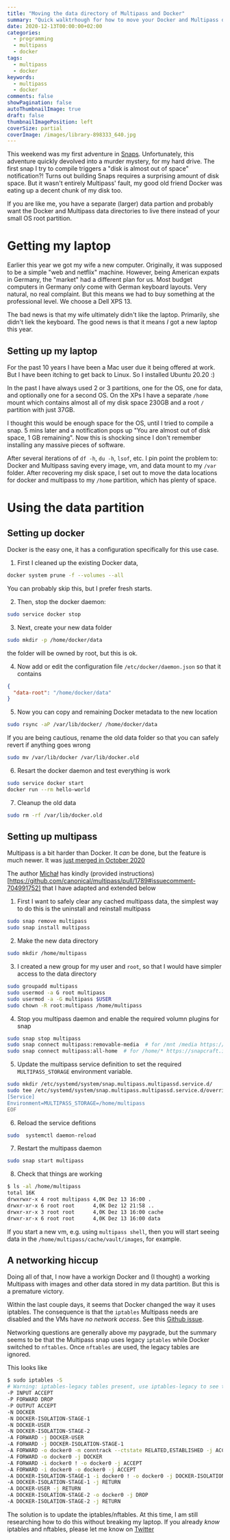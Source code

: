 ```yaml
---
title: "Moving the data directory of Multipass and Docker"
summary: "Quick walktrhough for how to move your Docker and Multipass data folders."
date: 2020-12-13T00:00:00+02:00
categories:
  - programming
  - multipass
  - docker
tags:
  - multipass
  - docker
keywords:
  - multipass
  - docker
comments: false
showPagination: false
autoThumbnailImage: true
draft: false
thumbnailImagePosition: left
coverSize: partial
coverImage: /images/library-898333_640.jpg
---
```


This weekend was my first adventure in [Snaps](https://snapcraft.io/). Unfortunately, this adventure quickly devolved into a murder mystery, for my hard drive. The first snap I try to compile triggers a "disk is almost out of space" notification?! Turns out building Snaps requires a surprising amount of disk space. But it wasn't entirely Multipass' fault, my good old friend Docker was eating up a decent chunk of my disk too.

<!--more-->

If you are like me, you have a separate (larger) data partion and probably want the Docker and Multipass data directories to live there instead of your small OS root partition.


# Getting my laptop
Earlier this year we got my wife a new computer. Originally, it was supposed to be a simple "web and netflix" machine. However, being American expats in Germany, the "market" had a different plan for us. Most budget computers in Germany _only_ come with German keyboard layouts. Very natural, no real complaint. But this means we had to buy something at the professional level. We choose a Dell XPS 13.

The bad news is that my wife ultimately didn't like the laptop. Primarily, she didn't liek the keyboard. The good news is that it means _I_ got a new laptop this year.

## Setting up my laptop
For the past 10 years I have been a Mac user due it being offered at work. But I have been itching to get back to Linux. So I installed Ubuntu 20.20 :)

In the past I have always used 2 or 3 partitions, one for the OS, one for data, and optionally one for a second OS. On the XPs I have a separate `/home` mount which contains almost all of my disk space 230GB and a root `/` partition with just 37GB.

I thought this would be enough space for the OS, until I tried to compile a snap. 5 mins later and a notification pops up "You are almost out of disk space, 1 GB remaining". Now this is shocking since I don't remember installing any massive pieces of software.

After several iterations of `df -h`, `du -h`, `lsof`, etc. I pin point the problem to: Docker and Multipass saving every image, vm, and data mount to my `/var` folder. After recovering my disk space, I set out to move the data locations for docker and multipass to my `/home` partition, which has plenty of space.

# Using the data partition

## Setting up docker
Docker is the easy one, it has a configuration specifically for this use case.

1. First I cleaned up the existing Docker data,

  ```sh
  docker system prune -f --volumes --all
  ```

  You can probably skip this, but I prefer fresh starts.

2. Then, stop the docker daemon:

  ```sh
  sudo service docker stop
  ```

3. Next, create your new data folder

  ```sh
  sudo mkdir -p /home/docker/data
  ```
  the folder will be owned by root, but this is ok.

4. Now add or edit the configuration file `/etc/docker/daemon.json` so that it contains

  ```json
  {
    "data-root": "/home/docker/data"
  }
  ```

5. Now you can copy and remaining Docker metadata to the new location

  ```sh
  sudo rsync -aP /var/lib/docker/ /home/docker/data
  ```

  If you are being cautious, rename the old data folder so that you can safely revert if anything goes wrong

  ```sh
  sudo mv /var/lib/docker /var/lib/docker.old
  ```

6. Resart the docker daemon and test everything is work

  ```sh
  sudo service docker start
  docker run --rm hello-world
  ```

7. Cleanup the old data

  ```sh
  sudo rm -rf /var/lib/docker.old
  ```

## Setting up multipass
Multipass is a bit harder than Docker. It _can_ be done, but the feature is much newer. It was [just merged in October 2020](https://github.com/canonical/multipass/pull/1789)

The author [Michał](https://github.com/Saviq) has kindly (provided instructions)[https://github.com/canonical/multipass/pull/1789#issuecomment-704991752] that I have adapted and extended below

1. First I want to safely clear any cached multipass data, the simplest way to do this is the uninstall and reinstall multipass

  ```sh
  sudo snap remove multipass
  sudo snap install multipass
  ```

2. Make the new data directory

  ```sh
  sudo mkdir /home/multipass
  ```

3. I created a new group for my user and `root`, so that I would have simpler access to the data directory

  ```sh
  sudo groupadd multipass
  sudo usermod -a G root multipass
  sudo usermod -a -G multipass $USER
  sudo chown -R root:multipass /home/multipass
  ```

4. Stop you multipass daemon and enable the required volumn plugins for snap

  ```sh
  sudo snap stop multipass
  sudo snap connect multipass:removable-media  # for /mnt /media https://snapcraft.io/docs/removable-media-interface
  sudo snap connect multipass:all-home  # for /home/* https://snapcraft.io/docs/home-interface
  ```

5. Update the multipass service definition to set the required `MULTIPASS_STORAGE` environment variable.

```sh
sudo mkdir /etc/systemd/system/snap.multipass.multipassd.service.d/
sudo tee /etc/systemd/system/snap.multipass.multipassd.service.d/override.conf <<EOF
[Service]
Environment=MULTIPASS_STORAGE=/home/multipass
EOF
```

6. Reload the service defitions

  ```sh
  sudo  systemctl daemon-reload
  ```

7. Restart the multipass daemon

  ```sh
  sudo snap start multipass
  ```

8. Check that things are working

  ```sh
  $ ls -al /home/multipass
  total 16K
  drwxrwxr-x 4 root multipass 4,0K Dez 13 16:00 .
  drwxr-xr-x 6 root root      4,0K Dez 12 21:58 ..
  drwxr-xr-x 3 root root      4,0K Dez 13 16:00 cache
  drwxr-xr-x 6 root root      4,0K Dez 13 16:00 data
  ```

  If you start a new vm, e.g. using `multipass shell`, then you will
  start seeing data in the `/home/multipass/cache/vault/images`, for example.


## A networking hiccup

Doing all of that, I now have a workign Docker and (I thought) a working Multipass with images and other data stored in my data partition. But this is a premature victory.

Within the last couple days, it seems that Docker changed the way it uses iptables. The consequence is that the `iptables` Multipass needs are disabled and the VMs have _no network access_.  See this [Github issue](https://github.com/canonical/multipass/issues/1866).

Networking questions are generally above my paygrade, but the summary seems to be that the Multipass snap uses legacy `iptables` while Docker switched to `nftables`. Once `nftables` are used, the legacy tables are ignored.

This looks like

```sh
$ sudo iptables -S
# Warning: iptables-legacy tables present, use iptables-legacy to see them
-P INPUT ACCEPT
-P FORWARD DROP
-P OUTPUT ACCEPT
-N DOCKER
-N DOCKER-ISOLATION-STAGE-1
-N DOCKER-USER
-N DOCKER-ISOLATION-STAGE-2
-A FORWARD -j DOCKER-USER
-A FORWARD -j DOCKER-ISOLATION-STAGE-1
-A FORWARD -o docker0 -m conntrack --ctstate RELATED,ESTABLISHED -j ACCEPT
-A FORWARD -o docker0 -j DOCKER
-A FORWARD -i docker0 ! -o docker0 -j ACCEPT
-A FORWARD -i docker0 -o docker0 -j ACCEPT
-A DOCKER-ISOLATION-STAGE-1 -i docker0 ! -o docker0 -j DOCKER-ISOLATION-STAGE-2
-A DOCKER-ISOLATION-STAGE-1 -j RETURN
-A DOCKER-USER -j RETURN
-A DOCKER-ISOLATION-STAGE-2 -o docker0 -j DROP
-A DOCKER-ISOLATION-STAGE-2 -j RETURN
```

The solution is to update the iptables/nftables. At this time, I am still researching how to do this without breaking my laptop.  If you already _know_ iptables and nftables, please let me know on [Twitter](https://twitter.com/TheAxeR)
